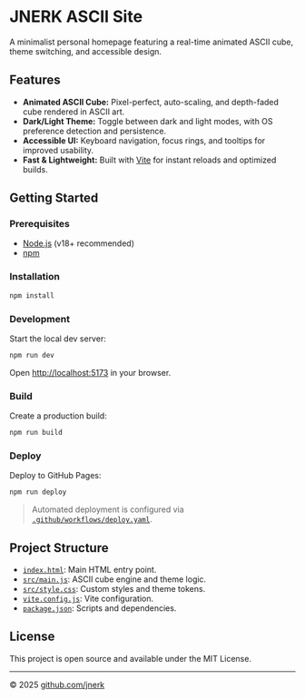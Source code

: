 # JNERK ASCII Site

A minimalist personal homepage featuring a real-time animated ASCII cube, theme switching, and accessible design.

## Features

- **Animated ASCII Cube:** Pixel-perfect, auto-scaling, and depth-faded cube rendered in ASCII art.
- **Dark/Light Theme:** Toggle between dark and light modes, with OS preference detection and persistence.
- **Accessible UI:** Keyboard navigation, focus rings, and tooltips for improved usability.
- **Fast & Lightweight:** Built with [Vite](https://vitejs.dev/) for instant reloads and optimized builds.

## Getting Started

### Prerequisites

- [Node.js](https://nodejs.org/) (v18+ recommended)
- [npm](https://www.npmjs.com/)

### Installation

```sh
npm install
```

### Development

Start the local dev server:

```sh
npm run dev
```

Open [http://localhost:5173](http://localhost:5173) in your browser.

### Build

Create a production build:

```sh
npm run build
```

### Deploy

Deploy to GitHub Pages:

```sh
npm run deploy
```

> Automated deployment is configured via [`.github/workflows/deploy.yaml`](.github/workflows/deploy.yaml).

## Project Structure

- [`index.html`](index.html): Main HTML entry point.
- [`src/main.js`](src/main.js): ASCII cube engine and theme logic.
- [`src/style.css`](src/style.css): Custom styles and theme tokens.
- [`vite.config.js`](vite.config.js): Vite configuration.
- [`package.json`](package.json): Scripts and dependencies.

## License

This project is open source and available under the MIT License.

---

© 2025 [github.com/jnerk](https://github.com/jnerk)
